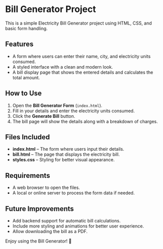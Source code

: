 # Bill Generator Project

This is a simple Electricity Bill Generator project using HTML, CSS, and basic form handling.

## Features
- A form where users can enter their name, city, and electricity units consumed.
- A styled interface with a clean and modern look.
- A bill display page that shows the entered details and calculates the total amount.

## How to Use
1. Open the **Bill Generator Form** (`index.html`).
2. Fill in your details and enter the electricity units consumed.
3. Click the **Generate Bill** button.
4. The bill page will show the details along with a breakdown of charges.

## Files Included
- **index.html** – The form where users input their details.
- **bill.html** – The page that displays the electricity bill.
- **styles.css** – Styling for better visual appearance.

## Requirements
- A web browser to open the files.
- A local or online server to process the form data if needed.

## Future Improvements
- Add backend support for automatic bill calculations.
- Include more styling and animations for better user experience.
- Allow downloading the bill as a PDF.

Enjoy using the Bill Generator! 🚀

